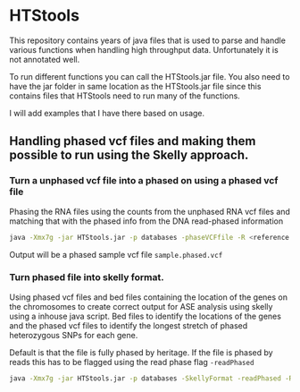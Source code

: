 # HTStools 


This repository contains years of java files that is used to parse and handle various functions when handling high throughput data. Unfortunately it is not annotated well. 



To run different functions you can call the HTStools.jar file. You also need to have the jar folder in same location as the HTStools.jar file since this contains files that HTStools need to run many of the functions. 


I will add examples that I have there based on usage.


## Handling phased vcf files and making them possible to run using the Skelly approach. 



### Turn a unphased vcf file into a phased on using a phased vcf file


Phasing the RNA files using the counts from the unphased RNA vcf files and matching that with the phased info from the DNA read-phased information 

```bash
java -Xmx7g -jar HTStools.jar -p databases -phaseVCFfile -R <reference.fa> -VCF  <reference.phased.vcf> -unphased <sample.vcf> -readPhased 
```
Output will be a phased sample vcf file `sample.phased.vcf` 

### Turn phased file into skelly format.

Using phased vcf files and bed files containing the location of the genes on the chromosomes to create correct output for ASE analysis using skelly using a inhouse java script. 
Bed files to identify the locations of the genes and the phased vcf files to identify the longest stretch of phased heterozygous SNPs for each gene.

Default is that the file is fully phased by heritage. If the file is phased by reads this has to be flagged using the read phase flag `-readPhased`

```bash
java -Xmx7g -jar HTStools.jar -p databases -SkellyFormat -readPhased -R <reference.fa> -BED <reference.gene.bed> -VCF  <sample.phased.vcf> 
```


